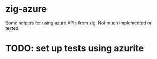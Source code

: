 # zig-azure

Some helpers for using azure APIs from zig.
Not much implemented or tested

# TODO: set up tests using azurite
